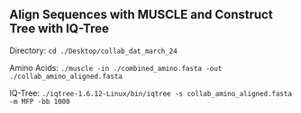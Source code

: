 ## Align Sequences with MUSCLE and Construct Tree with IQ-Tree ## 


Directory: `cd ./Desktop/collab_dat_march_24`

Amino Acids: `./muscle -in ./combined_amino.fasta -out ./collab_amino_aligned.fasta`

IQ-Tree: `./iqtree-1.6.12-Linux/bin/iqtree -s collab_amino_aligned.fasta -m MFP -bb 1000`


